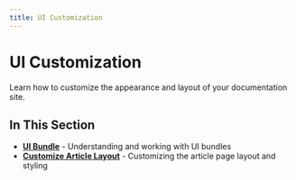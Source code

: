 ```yaml
---
title: UI Customization
---
```


# UI Customization

Learn how to customize the appearance and layout of your documentation site.

## In This Section

- **[UI Bundle](xref://ui-bundle.md)** - Understanding and working with UI bundles
- **[Customize Article Layout](xref://customize/article.md)** - Customizing the article page layout and styling 